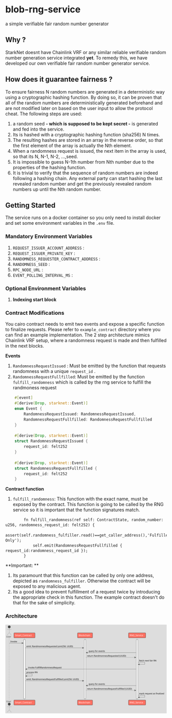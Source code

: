 # blob-rng-service
a simple verifiable fair random number generator

## Why ?

StarkNet doesnt have Chainlink VRF or any similar reliable verifiable random number generation service integrated **yet**. To remedy this, we have developed our own verifiable fair random number generator service.

## How does it guarantee fairness ? 

To ensure fairness N random numbers are generated in a deterministic way using a cryptographic hashing function. By doing so, it can be proven that all of the random numbers are deterministically generated beforehand and are not modified later on based on the user input to allow the protocol cheat. The following steps are used:

1. a random seed **- which is supposed to be kept secret -** is  generated and fed into the service.  
2. Its is hashed with a cryptographic hashing function (sha256) N times. 
3. The resulting hashes are stored in an array in the reverse order, so that the first element of the array is actually the Nth element.
4. When a randomness request is issued, the next item in the array is used, so that its N, N-1, N-2, ...,seed.
5. It is impossible to guess N-1th number from Nth number due to the properties of the hashing function.
6. It is trivial to verify that the sequence of random numbers are indeed following a hashing chain. Any external party can start hashing the last revealed random number and get the previously revealed random numbers up until the Nth random number.

## Getting Started 

The service runs on a docker container so you only need to install docker and set some environment variables in the `.env` file. 

### Mandatory Environment Variables 

1. `REQUEST_ISSUER_ACCOUNT_ADDRESS` : 
2. `REQUEST_ISSUER_PRIVATE_KEY` : 
3. `RANDOMNESS_REQUESTER_CONTRACT_ADDRESS` :  
4. `RANDOMNESS_SEED` : 
5. `RPC_NODE_URL` : 
6. `EVENT_POLLING_INTERVAL_MS` : 

### Optional Environment Variables 

1. **Indexing start block**

### Contract Modifications 

You cairo contract needs to emit two events and expose a specific function to finalize requests. Please refer to `example_contract` directory where you can find an example implementation. The 2 step architecture mimics Chainlink VRF setup, where a randomness request is made and then fulfilled in the next blocks.

**Events**

1. `RandomnessRequestIssued` : Must be emitted by the function that requests randomness with a  unique `request_id` .
2. `RandomnessRequestFullfilled`: Must be emitted by the function `fulfill_randomness` which is called by the rng service to fulfill the randmoness request

````rust
    #[event]
    #[derive(Drop, starknet::Event)]
    enum Event {
        RandomnessRequestIssued: RandomnessRequestIssued,
        RandomnessRequestFullfilled: RandomnessRequestFullfilled
    }

    #[derive(Drop, starknet::Event)]
    struct RandomnessRequestIssued {
        request_id: felt252
    }

    #[derive(Drop, starknet::Event)]
    struct RandomnessRequestFullfilled {
        request_id: felt252
    }
````



**Contract function**

1. `fulfill_randomness`:  This function with the exact name, must be exposed by the contract. This function is going to be called by the RNG service so it is important that the function signatures match. 

```
        fn fulfill_randomness(ref self: ContractState, random_number: u256, randomness_request_id: felt252) {
            assert(self.randomness_fulfiller.read()==get_caller_address(),'Fulfiller Only');
            self.emit(RandomnessRequestFullfilled { request_id:randomness_request_id });
        }
```

**Important: ** 

1. Its paramount that this function can be called by only one address, depicted as `randomness_fulfiller`. Otherwise the contract will be exposed to any malicious agent. 
2. Its a good idea to prevent fulfillment of a request twice by introducing the appropriate check in this function. The example contract doesn't do that for the sake of simplicity.

### Architecture 

![Architecture Diagram](https://github.com/kontrol-apa/blob-rng-service/blob/main/diagrams/architecture.svg?raw=true)
